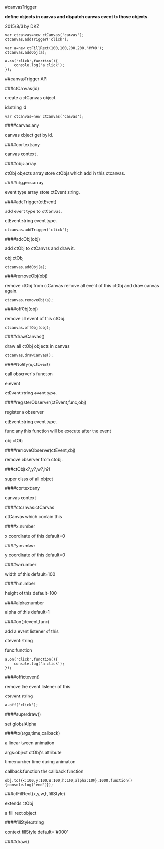 #canvasTrigger

**define objects in canvas and dispatch canvas event to those objects.**

2015/8/3 by DKZ



```
var ctcanvas=new ctCanvas('canvas');
ctcanvas.addTrigger('click');

var a=new ctFillRect(100,100,200,200,'#f00');
ctcanvas.addObj(a);

a.on('click',function(){
	console.log('a click');
});
```

##canvasTrigger API

###ctCanvas(id)

create a ctCanvas object.

id:string <canvas>id

```
var ctcanvas=new ctCanvas('canvas');
```

####canvas:any

canvas object get by id.

####context:any

canvas context .

####objs:array<string>

ctObj objects array store ctObjs which add in this ctcanvas.

####triggers:array<string>

event type array store ctEvent string.

####addTrigger(ctEvent)

add event type to ctCanvas.

ctEvent:string event type.

```
ctcanvas.addTrigger('click');
```

####addObj(obj)

add ctObj to ctCanvas and draw it.

obj:ctObj

```
ctcanvas.addObj(a);
```

####removeObj(obj)

remove ctObj from ctCanvas remove all event of this ctObj and draw canvas again.

```
ctcanvas.removeObj(a);
```

####offObj(obj)

remove all event of this ctObj.

```
ctcanvas.offObj(obj);
```

####drawCanvas()

draw all ctObj objects in canvas.

```
ctcanvas.drawCanvas();
```

####Notify(e,ctEvent)

call observer's function

e:event 

ctEvent:string event type.

####registerObserver(ctEvent,func,obj)

register a observer 

ctEvent:string event type.

func:any this function will be execute after the event

obj:ctObj 

####removeObserver(ctEvent,obj)

remove observer from ctobj.

###ctObj(x?,y?,w?,h?)

super class of all object

####context:any

canvas context

####ctcanvas:ctCanvas

ctCanvas which contain this 

####x:number

x coordinate of this  default=0

####y:number

y coordinate of this  default=0

####w:number

width of this  default=100

####h:number

height of this  default=100

####alpha:number

alpha of this default=1

####on(ctevent,func)

add a event listener of this

ctevent:string 

func:function 

```
a.on('click',function(){
	console.log('a click');
});
```

####off(ctevent)

remove the event listener of this

ctevent:string

```
a.off('click');
```

####superdraw()

set globalAlpha

####to(args,time,callback)

a linear tween animation

args:object ctObj's attribute

time:number time during animation 

callback:function the callback function

```
obj.to({x:100,y:100,W:100,h:100,alpha:100},1000,function(){console.log('end')});
```

###ctFillRect(x,y,w,h,fillStyle)

extends ctObj 

a fill rect object

####fillStyle:string

context fillStyle default='#000'

####draw()



